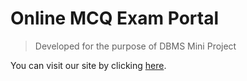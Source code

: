 # Online MCQ Exam Portal
> Developed for the purpose of DBMS Mini Project

You can visit our site by clicking [here](https://mcqdbproject.000webhostapp.com/).
